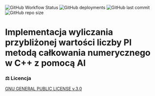 ![GitHub Workflow Status](https://img.shields.io/github/actions/workflow/status/Me-Phew/pi-compute/ci.yaml?logo=bilibili&style=for-the-badge) ![GitHub deployments](https://img.shields.io/github/deployments/Me-Phew/pi-compute/github-pages?label=Doxygen%20Documentaion&logo=bilibili&style=for-the-badge) ![GitHub last commit](https://img.shields.io/github/last-commit/Me-Phew/pi-compute?color=8bd5ca&logo=starship&style=for-the-badge) ![GitHub repo size](https://img.shields.io/github/repo-size/Me-Phew/pi-compute?logo=github&style=for-the-badge)

# Implementacja wyliczania przybliżonej wartości liczby PI metodą całkowania numerycznego w C++ z pomocą AI

### <a name="license">⚖️ Licencja</a>

[GNU GENERAL PUBLIC LICENSE v.3.0](./LICENSE)
